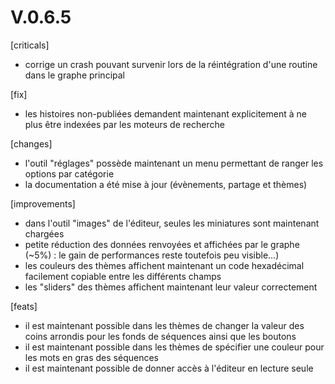 # V.0.6.5

[criticals]
* corrige un crash pouvant survenir lors de la réintégration d'une routine dans le graphe principal

[fix]
* les histoires non-publiées demandent maintenant explicitement à ne plus être indexées par les moteurs de recherche

[changes]
* l'outil "réglages" possède maintenant un menu permettant de ranger les options par catégorie
* la documentation a été mise à jour (évènements, partage et thèmes)

[improvements]
* dans l'outil "images" de l'éditeur, seules les miniatures sont maintenant chargées
* petite réduction des données renvoyées et affichées par le graphe (~5%) : le gain de performances reste toutefois peu visible...)
* les couleurs des thèmes affichent maintenant un code hexadécimal facilement copiable entre les différents champs
* les "sliders" des thèmes affichent maintenant leur valeur correctement

[feats]
* il est maintenant possible dans les thèmes de changer la valeur des coins arrondis pour les fonds de séquences ainsi que les boutons
* il est maintenant possible dans les thèmes de spécifier une couleur pour les mots en gras des séquences 
* il est maintenant possible de donner accès à l'éditeur en lecture seule
